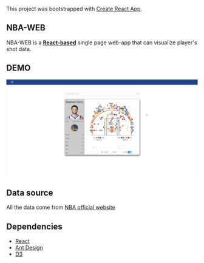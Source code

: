 This project was bootstrapped with [Create React App](https://github.com/facebook/create-react-app).
## NBA-WEB
NBA-WEB is a [__React-based__](https://reactjs.org/) single page web-app that can visualize player's shot data.

## DEMO
![DEMO](https://github.com/huixiang-liu/nba-web/blob/master/demo/demo.gif)

## Data source
All the data come from [NBA official website](https://stats.nba.com/)
## Dependencies
* [React](https://reactjs.org/)
* [Ant Design](https://ant.design/)
* [D3](https://d3js.org/)
